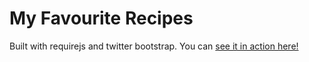 My Favourite Recipes
========

Built with requirejs and twitter bootstrap. You can [see it in action here!](https://rhildred.github.io/myRecipeBook/www/)
